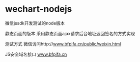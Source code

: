 # wechart-nodejs
微信jssdk开发测试的node版本

静态页面的版本  采用静态页面ajax请求后台地址返回签名的方式实现

测试方式  微信访问http://www.bfpifa.cn/public/weixin.html  

JS安全域名接口   www.bfpifa.cn

